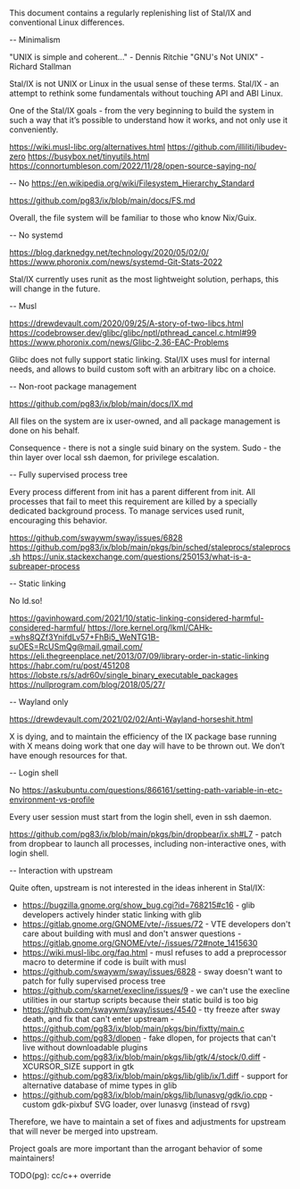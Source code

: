 This document contains a regularly replenishing list of Stal/IX and conventional Linux differences.

-- Minimalism

"UNIX is simple and coherent..." - Dennis Ritchie
"GNU's Not UNIX" -  Richard Stallman

Stal/IX is not UNIX or Linux in the usual sense of these terms.
Stal/IX - an attempt to rethink some fundamentals without touching API and ABI Linux.

One of the Stal/IX goals - from the very beginning to build the system in such a way that it’s possible to understand how it works, and not only use it conveniently.

https://wiki.musl-libc.org/alternatives.html
https://github.com/illiliti/libudev-zero
https://busybox.net/tinyutils.html
https://connortumbleson.com/2022/11/28/open-source-saying-no/

-- No https://en.wikipedia.org/wiki/Filesystem_Hierarchy_Standard

https://github.com/pg83/ix/blob/main/docs/FS.md

Overall, the file system will be familiar to those who know Nix/Guix.

-- No systemd

https://blog.darknedgy.net/technology/2020/05/02/0/
https://www.phoronix.com/news/systemd-Git-Stats-2022

Stal/IX currently uses runit as the most lightweight solution, perhaps, this will change in the future.

-- Musl

https://drewdevault.com/2020/09/25/A-story-of-two-libcs.html
https://codebrowser.dev/glibc/glibc/nptl/pthread_cancel.c.html#99
https://www.phoronix.com/news/Glibc-2.36-EAC-Problems

Glibc does not fully support static linking. Stal/IX uses musl for internal needs, and allows to build custom soft with an arbitrary libc on a choice.

-- Non-root package management

https://github.com/pg83/ix/blob/main/docs/IX.md

All files on the system are ix user-owned, and all package management is done on his behalf.

Consequence - there is not a single suid binary on the system. Sudo - the thin layer over local ssh daemon, for privilege escalation.

-- Fully supervised process tree

Every process different from init has a parent different from init. All processes that fail to meet this requirement are killed by a specially dedicated background process. To manage services used runit, encouraging this behavior.

https://github.com/swaywm/sway/issues/6828
https://github.com/pg83/ix/blob/main/pkgs/bin/sched/staleprocs/staleprocs.sh
https://unix.stackexchange.com/questions/250153/what-is-a-subreaper-process

-- Static linking

No ld.so!

https://gavinhoward.com/2021/10/static-linking-considered-harmful-considered-harmful/
https://lore.kernel.org/lkml/CAHk-=whs8QZf3YnifdLv57+FhBi5_WeNTG1B-suOES=RcUSmQg@mail.gmail.com/
https://eli.thegreenplace.net/2013/07/09/library-order-in-static-linking
https://habr.com/ru/post/451208
https://lobste.rs/s/adr60v/single_binary_executable_packages
https://nullprogram.com/blog/2018/05/27/

-- Wayland only

https://drewdevault.com/2021/02/02/Anti-Wayland-horseshit.html

X is dying, and to maintain the efficiency of the IX package base running with X means doing work that one day will have to be thrown out. We don’t have enough resources for that.

-- Login shell

No https://askubuntu.com/questions/866161/setting-path-variable-in-etc-environment-vs-profile

Every user session must start from the login shell, even in ssh daemon.

https://github.com/pg83/ix/blob/main/pkgs/bin/dropbear/ix.sh#L7 - patch from dropbear to launch all processes, including non-interactive ones, with login shell.

-- Interaction with upstream

Quite often, upstream is not interested in the ideas inherent in Stal/IX:

* https://bugzilla.gnome.org/show_bug.cgi?id=768215#c16 - glib developers actively hinder static linking with glib
* https://gitlab.gnome.org/GNOME/vte/-/issues/72 - VTE developers don't care about building with musl and don't answer questions - https://gitlab.gnome.org/GNOME/vte/-/issues/72#note_1415630
* https://wiki.musl-libc.org/faq.html - musl refuses to add a preprocessor macro to determine if code is built with musl
* https://github.com/swaywm/sway/issues/6828 - sway doesn't want to patch for fully supervised process tree
* https://github.com/skarnet/execline/issues/9 - we can't use the execline utilities in our startup scripts because their static build is too big
* https://github.com/swaywm/sway/issues/4540 - tty freeze after sway death, and fix that can't enter upstream - https://github.com/pg83/ix/blob/main/pkgs/bin/fixtty/main.c
* https://github.com/pg83/dlopen - fake dlopen, for projects that can't live without downloadable plugins
* https://github.com/pg83/ix/blob/main/pkgs/lib/gtk/4/stock/0.diff - XCURSOR_SIZE support in gtk
* https://github.com/pg83/ix/blob/main/pkgs/lib/glib/ix/1.diff - support for alternative database of mime types in glib
* https://github.com/pg83/ix/blob/main/pkgs/lib/lunasvg/gdk/io.cpp - custom gdk-pixbuf SVG loader, over lunasvg (instead of rsvg)

Therefore, we have to maintain a set of fixes and adjustments for upstream that will never be merged into upstream.

Project goals are more important than the arrogant behavior of some maintainers!

TODO(pg): cc/c++ override
